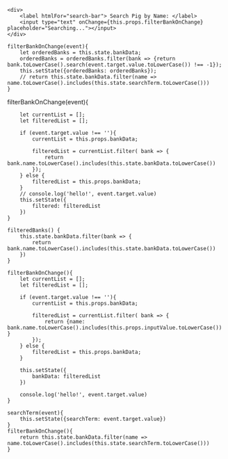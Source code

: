    <div>
        <label htmlFor="search-bar"> Search Pig by Name: </label>
        <input type="text" onChange={this.props.filterBankOnChange} placeholder="Searching..."></input>
    </div>

    filterBankOnChange(event){ 
        let orderedBanks = this.state.bankData;
        orderedBanks = orderedBanks.filter(bank => {return bank.toLowerCase().search(event.target.value.toLowerCase()) !== -1});
        this.setState({orderedBanks: orderedBanks});
        // return this.state.bankData.filter(name => name.toLowerCase().includes(this.state.searchTerm.toLowerCase())) 
    }

 filterBankOnChange(event){

        let currentList = [];
        let filteredList = [];

        if (event.target.value !== ''){
            currentList = this.props.bankData;

            filteredList = currentList.filter( bank => {
                return bank.name.toLowerCase().includes(this.state.bankData.toLowerCase())
            });
        } else {
            filteredList = this.props.bankData;
        }
        // console.log('hello!', event.target.value)
        this.setState({
            filtered: filteredList
        })
    }

    filteredBanks() {
        this.state.bankData.filter(bank => {
            return bank.name.toLowerCase().includes(this.state.bankData.toLowerCase())
        })
    } 

    filterBankOnChange(){
        let currentList = [];
        let filteredList = [];

        if (event.target.value !== ''){
            currentList = this.props.bankData;

            filteredList = currentList.filter( bank => {
                return {name: bank.name.toLowerCase().includes(this.props.inputValue.toLowerCase()) }
            });
        } else {
            filteredList = this.props.bankData;
        }
    
        this.setState({
            bankData: filteredList
        })

        console.log('hello!', event.target.value)
    }

    searchTerm(event){
        this.setState({searchTerm: event.target.value})
    }
    filterBankOnChange(){ 
        return this.state.bankData.filter(name => name.toLowerCase().includes(this.state.searchTerm.toLowerCase())) 
    }
